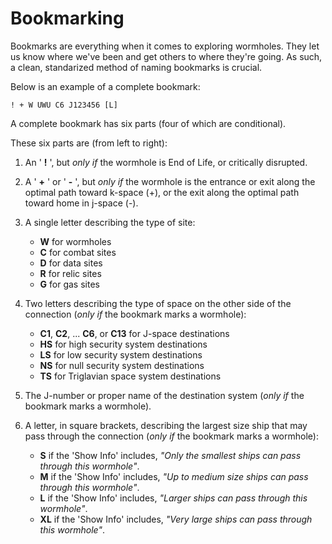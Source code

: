 # Bookmarking

Bookmarks are everything when it comes to exploring wormholes. They let us know where we've been and get others to where they're going. As such, a clean, standarized method of naming bookmarks is crucial.

Below is an example of a complete bookmark:

    ! + W UWU C6 J123456 [L]

A complete bookmark has six parts (four of which are conditional). 

These six parts are (from left to right):

1. An ' **!** ', but *only if* the wormhole is End of Life, or critically disrupted.

2. A ' **+** ' or ' **-** ', but *only if* the wormhole is the entrance or exit along the optimal path toward k-space (+), or the exit along the optimal path toward home in j-space (-).

3. A single letter describing the type of site:

   - **W** for wormholes
   - **C** for combat sites
   - **D** for data sites
   - **R** for relic sites
   - **G** for gas sites

4. Two letters describing the type of space on the other side of the connection (*only if* the bookmark marks a wormhole):

   - **C1**, **C2**, ... **C6**, or **C13** for J-space destinations
   - **HS** for high security system destinations
   - **LS** for low security system destinations
   - **NS** for null security system destinations
   - **TS** for Triglavian space system destinations

5. The J-number or proper name of the destination system (*only if* the bookmark marks a wormhole).

6. A letter, in square brackets, describing the largest size ship that may pass through the connection (*only if* the bookmark marks a wormhole):

   - **S** if the 'Show Info' includes, *"Only the smallest ships can pass through this wormhole"*.
   - **M** if the 'Show Info' includes, *"Up to medium size ships can pass through this wormhole"*.
   - **L** if the 'Show Info' includes, *"Larger ships can pass through this wormhole"*.
   - **XL** if the 'Show Info' includes, *"Very large ships can pass through this wormhole"*.